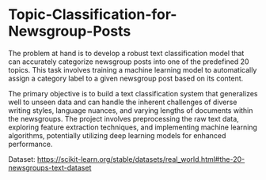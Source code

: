# Topic-Classification-for-Newsgroup-Posts

The problem at hand is to develop a robust text classification model that can accurately 
categorize newsgroup posts into one of the predefined 20 topics. This task involves training a 
machine learning model to automatically assign a category label to a given newsgroup post based 
on its content.

The primary objective is to build a text classification system that generalizes well to 
unseen data and can handle the inherent challenges of diverse writing styles, language nuances, 
and varying lengths of documents within the newsgroups. The project involves preprocessing the raw text data, exploring feature extraction techniques, and implementing machine 
learning algorithms, potentially utilizing deep learning models for enhanced performance.

Dataset: https://scikit-learn.org/stable/datasets/real_world.html#the-20-newsgroups-text-dataset
